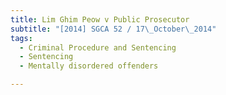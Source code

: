 ```yaml
---
title: Lim Ghim Peow v Public Prosecutor 
subtitle: "[2014] SGCA 52 / 17\_October\_2014"
tags:
  - Criminal Procedure and Sentencing
  - Sentencing
  - Mentally disordered offenders

---
```



